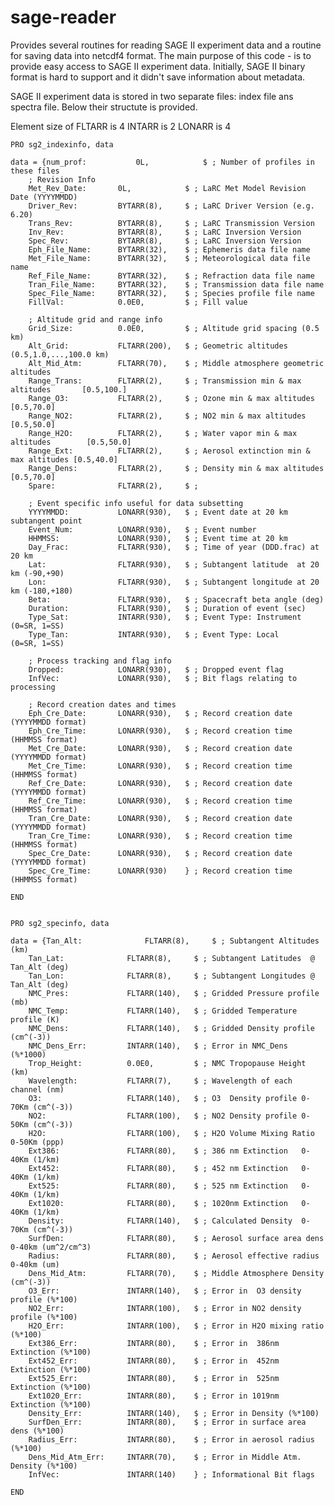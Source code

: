 sage-reader
===========

Provides several routines for reading SAGE II experiment data and a routine for saving data into netcdf4 format.
The main purpose of this code - is to provide easy access to SAGE II experiment data. Initially, SAGE II binary 
format is hard to support and it didn't save information about metadata.

SAGE II experiment data is stored in two separate files: index file ans spectra file. Below their structute is 
provided. 

Element size of FLTARR is 4
                INTARR is 2
                LONARR is 4



    PRO sg2_indexinfo, data

    data = {num_prof:           0L,            $ ; Number of profiles in these files
        ; Revision Info
        Met_Rev_Date:       0L,            $ ; LaRC Met Model Revision Date (YYYYMMDD)
        Driver_Rev:         BYTARR(8),     $ ; LaRC Driver Version (e.g. 6.20)
        Trans_Rev:          BYTARR(8),     $ ; LaRC Transmission Version
        Inv_Rev:            BYTARR(8),     $ ; LaRC Inversion Version
        Spec_Rev:           BYTARR(8),     $ ; LaRC Inversion Version
        Eph_File_Name:      BYTARR(32),    $ ; Ephemeris data file name
        Met_File_Name:      BYTARR(32),    $ ; Meteorological data file name
        Ref_File_Name:      BYTARR(32),    $ ; Refraction data file name
        Tran_File_Name:     BYTARR(32),    $ ; Transmission data file name
        Spec_File_Name:     BYTARR(32),    $ ; Species profile file name
        FillVal:            0.0E0,         $ ; Fill value

        ; Altitude grid and range info
        Grid_Size:          0.0E0,         $ ; Altitude grid spacing (0.5 km)
        Alt_Grid:           FLTARR(200),   $ ; Geometric altitudes (0.5,1.0,...,100.0 km)
        Alt_Mid_Atm:        FLTARR(70),    $ ; Middle atmosphere geometric altitudes
        Range_Trans:        FLTARR(2),     $ ; Transmission min & max altitudes       [0.5,100.]
        Range_O3:           FLTARR(2),     $ ; Ozone min & max altitudes              [0.5,70.0]
        Range_NO2:          FLTARR(2),     $ ; NO2 min & max altitudes                [0.5,50.0]
        Range_H2O:          FLTARR(2),     $ ; Water vapor min & max altitudes        [0.5,50.0]
        Range_Ext:          FLTARR(2),     $ ; Aerosol extinction min & max altitudes [0.5,40.0]
        Range_Dens:         FLTARR(2),     $ ; Density min & max altitudes            [0.5,70.0]
        Spare:              FLTARR(2),     $ ; 

        ; Event specific info useful for data subsetting
        YYYYMMDD:           LONARR(930),   $ ; Event date at 20 km subtangent point
        Event_Num:          LONARR(930),   $ ; Event number
        HHMMSS:             LONARR(930),   $ ; Event time at 20 km
        Day_Frac:           FLTARR(930),   $ ; Time of year (DDD.frac) at 20 km
        Lat:                FLTARR(930),   $ ; Subtangent latitude  at 20 km (-90,+90)
        Lon:                FLTARR(930),   $ ; Subtangent longitude at 20 km (-180,+180)
        Beta:               FLTARR(930),   $ ; Spacecraft beta angle (deg)
        Duration:           FLTARR(930),   $ ; Duration of event (sec)
        Type_Sat:           INTARR(930),   $ ; Event Type: Instrument (0=SR, 1=SS)
        Type_Tan:           INTARR(930),   $ ; Event Type: Local      (0=SR, 1=SS)

        ; Process tracking and flag info
        Dropped:            LONARR(930),   $ ; Dropped event flag
        InfVec:             LONARR(930),   $ ; Bit flags relating to processing

        ; Record creation dates and times
        Eph_Cre_Date:       LONARR(930),   $ ; Record creation date (YYYYMMDD format)
        Eph_Cre_Time:       LONARR(930),   $ ; Record creation time (HHMMSS format)
        Met_Cre_Date:       LONARR(930),   $ ; Record creation date (YYYYMMDD format)
        Met_Cre_Time:       LONARR(930),   $ ; Record creation time (HHMMSS format)
        Ref_Cre_Date:       LONARR(930),   $ ; Record creation date (YYYYMMDD format)
        Ref_Cre_Time:       LONARR(930),   $ ; Record creation time (HHMMSS format)
        Tran_Cre_Date:      LONARR(930),   $ ; Record creation date (YYYYMMDD format)
        Tran_Cre_Time:      LONARR(930),   $ ; Record creation time (HHMMSS format)
        Spec_Cre_Date:      LONARR(930),   $ ; Record creation date (YYYYMMDD format)
        Spec_Cre_Time:      LONARR(930)    } ; Record creation time (HHMMSS format)

    END


    PRO sg2_specinfo, data

    data = {Tan_Alt:              FLTARR(8),     $ ; Subtangent Altitudes (km)
        Tan_Lat:              FLTARR(8),     $ ; Subtangent Latitudes  @ Tan_Alt (deg)
        Tan_Lon:              FLTARR(8),     $ ; Subtangent Longitudes @ Tan_Alt (deg)
        NMC_Pres:             FLTARR(140),   $ ; Gridded Pressure profile (mb)
        NMC_Temp:             FLTARR(140),   $ ; Gridded Temperature profile (K)
        NMC_Dens:             FLTARR(140),   $ ; Gridded Density profile (cm^(-3))
        NMC_Dens_Err:         INTARR(140),   $ ; Error in NMC_Dens (%*1000)
        Trop_Height:          0.0E0,         $ ; NMC Tropopause Height (km)
        Wavelength:           FLTARR(7),     $ ; Wavelength of each channel (nm)
        O3:                   FLTARR(140),   $ ; O3  Density profile 0-70Km (cm^(-3))
        NO2:                  FLTARR(100),   $ ; NO2 Density profile 0-50Km (cm^(-3))
        H2O:                  FLTARR(100),   $ ; H2O Volume Mixing Ratio 0-50Km (ppp)
        Ext386:               FLTARR(80),    $ ; 386 nm Extinction   0-40Km (1/km)
        Ext452:               FLTARR(80),    $ ; 452 nm Extinction   0-40Km (1/km)
        Ext525:               FLTARR(80),    $ ; 525 nm Extinction   0-40Km (1/km)
        Ext1020:              FLTARR(80),    $ ; 1020nm Extinction   0-40Km (1/km)
        Density:              FLTARR(140),   $ ; Calculated Density  0-70Km (cm^(-3))
        SurfDen:              FLTARR(80),    $ ; Aerosol surface area dens 0-40km (um^2/cm^3)
        Radius:               FLTARR(80),    $ ; Aerosol effective radius 0-40km (um)
        Dens_Mid_Atm:         FLTARR(70),    $ ; Middle Atmosphere Density (cm^(-3))
        O3_Err:               INTARR(140),   $ ; Error in  O3 density profile (%*100)
        NO2_Err:              INTARR(100),   $ ; Error in NO2 density profile (%*100)
        H2O_Err:              INTARR(100),   $ ; Error in H2O mixing ratio (%*100)
        Ext386_Err:           INTARR(80),    $ ; Error in  386nm Extinction (%*100)
        Ext452_Err:           INTARR(80),    $ ; Error in  452nm Extinction (%*100)
        Ext525_Err:           INTARR(80),    $ ; Error in  525nm Extinction (%*100)
        Ext1020_Err:          INTARR(80),    $ ; Error in 1019nm Extinction (%*100)
        Density_Err:          INTARR(140),   $ ; Error in Density (%*100)
        SurfDen_Err:          INTARR(80),    $ ; Error in surface area dens (%*100)
        Radius_Err:           INTARR(80),    $ ; Error in aerosol radius (%*100)
        Dens_Mid_Atm_Err:     INTARR(70),    $ ; Error in Middle Atm. Density (%*100)
        InfVec:               INTARR(140)    } ; Informational Bit flags

    END
